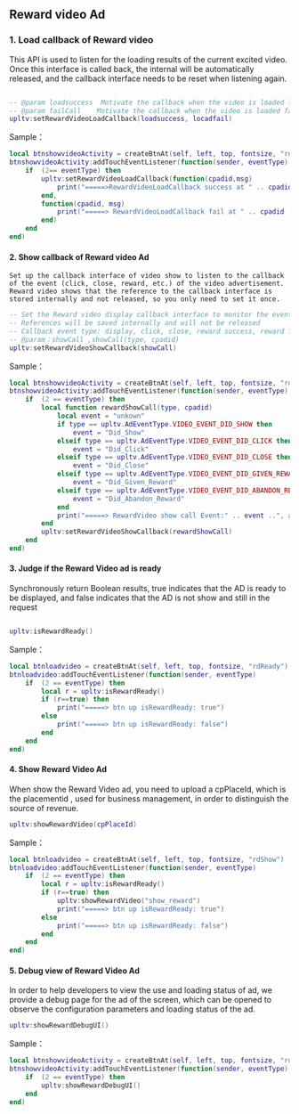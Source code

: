 ## Reward video Ad

### 1. Load callback of Reward video
This API is used to listen for the loading results of the current excited video. Once this interface is called back, the internal will be automatically released, and the callback interface needs to be reset when listening again.

```lua

-- @param loadsuccess  Motivate the callback when the video is loaded loadsuccess(cpadid, msg)
-- @param failCall    Motivate the callback when the video is loaded failed，locadfail(cpadid, msg)
upltv:setRewardVideoLoadCallback(loadsuccess, locadfail)
```
Sample：
```lua
local btnshowvideoActivity = createBtnAt(self, left, top, fontsize, "rdLoadCall")
btnshowvideoActivity:addTouchEventListener(function(sender, eventType)
    if  (2== eventType) then
        upltv:setRewardVideoLoadCallback(function(cpadid,msg)
            print("=====>RewardVideoLoadCallback success at " .. cpadid)         
        end,
        function(cpadid, msg)
            print("=====> RewardVideoLoadCallback fail at " .. cpadid .. " because of " .. msg) 
        end)
    end
end)
```
#### 2. Show callback of Reward video Ad
    Set up the callback interface of video show to listen to the callback of the event (click, close, reward, etc.) of the video advertisement. Reward video shows that the reference to the callback interface is stored internally and not released, so you only need to set it once.
```lua
-- Set the Reward video display callback interface to monitor the event callbacks such as clicks, closes, rewards, etc.
-- References will be saved internally and will not be released
-- Callback event type: display, click, close, reward success, reward failed
-- @param：showCall ,showCall(type, cpadid)
upltv:setRewardVideoShowCallback(showCall)
```

Sample：
```lua
local btnshowvideoActivity = createBtnAt(self, left, top, fontsize, "rdShowCall")
btnshowvideoActivity:addTouchEventListener(function(sender, eventType)
    if  (2 == eventType) then
        local function rewardShowCall(type, cpadid)
            local event = "unkown"
            if type == upltv.AdEventType.VIDEO_EVENT_DID_SHOW then
                event = "Did_Show"
            elseif type == upltv.AdEventType.VIDEO_EVENT_DID_CLICK then
                event = "Did_Click"
            elseif type == upltv.AdEventType.VIDEO_EVENT_DID_CLOSE then
                event = "Did_Close"
            elseif type == upltv.AdEventType.VIDEO_EVENT_DID_GIVEN_REWARD then
                event = "Did_Given_Reward"
            elseif type == upltv.AdEventType.VIDEO_EVENT_DID_ABANDON_REWARD then
                event = "Did_Abandon_Reward"
            end
            print("=====> RewardVideo show call Event:" .. event ..", at :" .. cpadid)
        end
        upltv:setRewardVideoShowCallback(rewardShowCall)
    end
end)
```
#### 3. Judge if the Reward Video ad is ready
Synchronously return Boolean results, true indicates that the AD is ready to be displayed, and false indicates that the AD is not show and still  in the request
  ```lua

upltv:isRewardReady()
```

Sample：
```lua
local btnloadvideo = createBtnAt(self, left, top, fontsize, "rdReady")
btnloadvideo:addTouchEventListener(function(sender, eventType)
    if  (2 == eventType) then
        local r = upltv:isRewardReady()
        if (r==true) then
            print("=====> btn up isRewardReady: true")
        else
            print("=====> btn up isRewardReady: false")
        end
    end
end)
```
#### 4. Show Reward Video Ad 
When show the Reward Video ad, you need to upload a cpPlaceId, which is the placementid , used for business management, in order to distinguish the source of revenue.
```lua
upltv:showRewardVideo(cpPlaceId)
```
Sample：
```lua
local btnloadvideo = createBtnAt(self, left, top, fontsize, "rdShow")
btnloadvideo:addTouchEventListener(function(sender, eventType)
    if  (2 == eventType) then
        local r = upltv:isRewardReady()
        if (r==true) then
            upltv:showRewardVideo("show_reward")
            print("=====> btn up isRewardReady: true")
        else
            print("=====> btn up isRewardReady: false")
        end
    end
end)
```
#### 5. Debug view of Reward Video Ad
In order to help developers to view the use and loading status of ad, we provide a debug page for the ad of the screen, which can be opened to observe the configuration parameters and loading status of the ad.

```lua
upltv:showRewardDebugUI()
```
Sample：
```lua
local btnshowvideoActivity = createBtnAt(self, left, top, fontsize, "rdDebugUi")
btnshowvideoActivity:addTouchEventListener(function(sender, eventType)
    if  (2 == eventType) then
        upltv:showRewardDebugUI()
    end
end)
```

